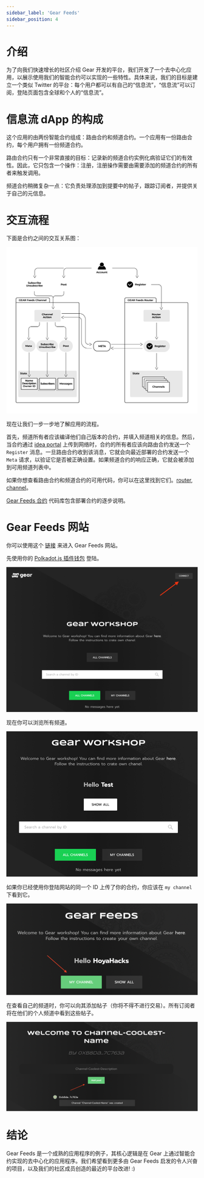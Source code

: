 ```yaml
---
sidebar_label: 'Gear Feeds'
sidebar_position: 4
---
```


# 介绍
为了向我们快速增长的社区介绍 Gear 开发的平台，我们开发了一个去中心化应用，以展示使用我们的智能合约可以实现的一些特性。具体来说，我们的目标是建立一个类似 Twitter 的平台：每个用户都可以有自己的“信息流”，“信息流”可以订阅，登陆页面包含全球和个人的“信息流”。

# 信息流 dApp 的构成
这个应用的由两份智能合约组成：路由合约和频道合约。一个应用有一份路由合约，每个用户拥有一份频道合约。

路由合约只有一个非常直接的目标：记录新的频道合约实例化病验证它们的有效性。因此，它只包含一个操作：注册，注册操作需要由需要添加的频道合约的所有者来触发调用。

频道合约稍微复杂一点：它负责处理添加到提要中的帖子，跟踪订阅者，并提供关于自己的元信息。

# 交互流程
下面是合约之间的交互关系图：

![img alt](./img/feeds-outline.png)

现在让我们一步一步地了解应用的流程。

首先，频道所有者应该编译他们自己版本的合约，并填入频道相关的信息。然后，当合约通过 [idea portal](https://idea.gear-tech.io) 上传到网络时，合约的所有者应该向路由合约发送一个 `Register` 消息。一旦路由合约收到该消息，它就会向最近部署的合约发送一个 `Meta` 请求，以验证它是否被正确设置。如果频道合约的响应正确，它就会被添加到可用频道列表中。

如果你想查看路由合约和频道合约的可用代码，你可以在这里找到它们。[router](https://github.com/gear-tech/apps/tree/master/gear-feeds-router), [channel](https://github.com/gear-tech/gear-feeds-channel)。

[Gear Feeds 合约](https://github.com/gear-tech/gear-feeds-channel) 代码库包含部署合约的逐步说明。

# Gear Feeds 网站

你可以使用这个 [链接](https://workshop.gear-tech.io) 来进入 Gear Feeds 网站。

先使用你的 [Polkadot.js 插件钱包](https://polkadot.js.org/extension/) 登陆。

![img alt](./img/log-in.png)

现在你可以浏览所有频道。

![img alt](./img/show-all.png)

如果你已经使用你登陆网站的同一个 ID 上传了你的合约，你应该在 `my channel` 下看到它。

![img alt](./img/channels.png)

在查看自己的频道时，你可以向其添加帖子（你将不得不进行交易）。所有订阅者将在他们的个人频道中看到这些帖子。

![img alt](./img/my-channel.png)

# 结论
Gear Feeds 是一个成熟的应用程序的例子，其核心逻辑是在 Gear 上通过智能合约实现的去中心化的应用程序。我们希望看到更多由 Gear Feeds 启发的令人兴奋的项目，以及我们的社区成员创造的最近的平台改进! :) 